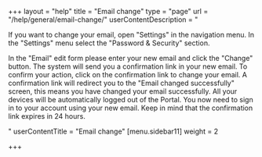+++
layout = "help"
title = "Email change"
type = "page"
url = "/help/general/email-change/"
userContentDescription = "<p>If you want to change your email, open \"Settings\" in the navigation menu. In the \"Settings\" menu select the \"Password &amp; Security\" section.</p><p>In the \"Email\" edit form please enter your new email and click the \"Change\" button. The system will send you a confirmation link in your new email. To confirm your action, click on the confirmation link to change your email. A confirmation link will redirect you to the \"Email changed successfully\" screen, this means you have changed your email successfully. All your devices will be automatically logged out of the Portal. You now need to sign in to your account using your new email. Keep in mind that the confirmation link expires in 24 hours.</p>"
userContentTitle = "Email change"
[menu.sidebar11]
weight = 2

+++
